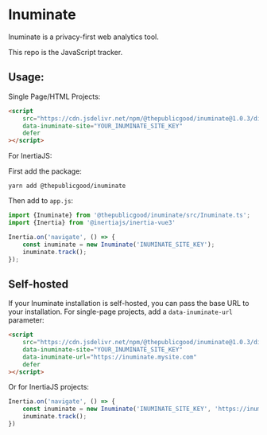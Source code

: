 # Inuminate

Inuminate is a privacy-first web analytics tool.

This repo is the JavaScript tracker.

## Usage:

Single Page/HTML Projects:
```html
<script
    src="https://cdn.jsdelivr.net/npm/@thepublicgood/inuminate@1.0.3/dist/inuminate.js"
    data-inuminate-site="YOUR_INUMINATE_SITE_KEY"
    defer
></script>
```

For InertiaJS:

First add the package:

```shell
yarn add @thepublicgood/inuminate
```

Then add to `app.js`:

```javascript
import {Inuminate} from '@thepublicgood/inuminate/src/Inuminate.ts';
import {Inertia} from '@inertiajs/inertia-vue3'

Inertia.on('navigate', () => {
    const inuminate = new Inuminate('INUMINATE_SITE_KEY');
    inuminate.track();
});
```

## Self-hosted
If your Inuminate installation is self-hosted, you can pass the base URL to your installation. For single-page projects, add a `data-inuminate-url` parameter:

```html
<script
    src="https://cdn.jsdelivr.net/npm/@thepublicgood/inuminate@1.0.3/dist/inuminate.js"
    data-inuminate-site="YOUR_INUMINATE_SITE_KEY"
    data-inuminate-url="https://inuminate.mysite.com"
    defer
></script>
```

Or for InertiaJS projects:

```javascript
Inertia.on('navigate', () => {
    const inuminate = new Inuminate('INUMINATE_SITE_KEY', 'https://inuminate.mysite.com');
    inuminate.track();
})
```

